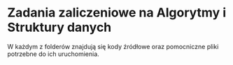# Zadania zaliczeniowe na Algorytmy i Struktury danych
W każdym z folderów znajdują się kody źródłowe oraz pomocniczne pliki potrzebne do ich uruchomienia.